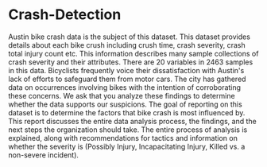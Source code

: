 # Crash-Detection
Austin bike crash data is the subject of this dataset. This dataset provides details about each bike crush including crush time, crash severity, crash total injury count etc. This information describes many sample collections of crash severity and their attributes. There are 20 variables in 2463 samples in this data. Bicyclists frequently voice their dissatisfaction with Austin's lack of efforts to safeguard them from motor cars. The city has gathered data on occurrences involving bikes with the intention of corroborating these concerns. We ask that you analyze these findings to determine whether the data supports our suspicions. The goal of reporting on this dataset is to determine the factors that bike crash is most influenced by. This report discusses the entire data analysis process, the findings, and the next steps the organization should take. The entire process of analysis is explained, along with recommendations for tactics and information on whether the severity is (Possibly Injury, Incapacitating Injury, Killed vs. a non-severe incident).
